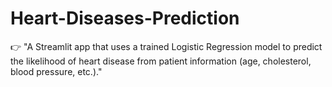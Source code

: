 # Heart-Diseases-Prediction
👉 "A Streamlit app that uses a trained Logistic Regression model to predict the likelihood of heart disease from patient information (age, cholesterol, blood pressure, etc.)."
